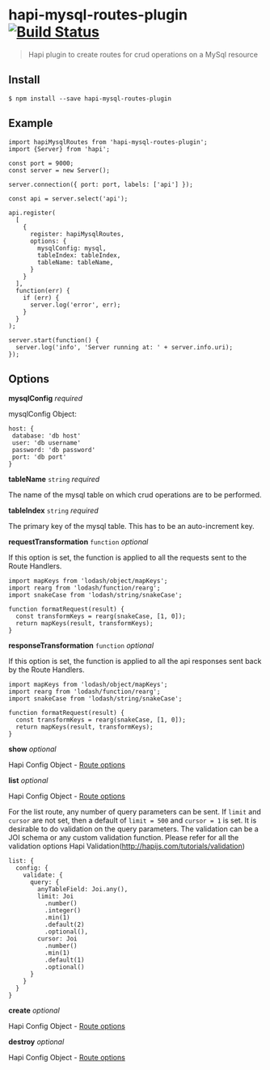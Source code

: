# hapi-mysql-routes-plugin [![Build Status](https://travis-ci.org/CascadeEnergy/hapi-mysql-routes-plugin.svg)](https://travis-ci.org/CascadeEnergy/hapi-mysql-routes-plugin)

> Hapi plugin to create routes for crud operations on a MySql resource


## Install

```
$ npm install --save hapi-mysql-routes-plugin
```

## Example

```
import hapiMysqlRoutes from 'hapi-mysql-routes-plugin';
import {Server} from 'hapi';

const port = 9000;
const server = new Server();

server.connection({ port: port, labels: ['api'] });

const api = server.select('api');

api.register(
  [
    {
      register: hapiMysqlRoutes,
      options: {
        mysqlConfig: mysql,
        tableIndex: tableIndex,
        tableName: tableName,
      }
    }
  ],
  function(err) {
    if (err) {
      server.log('error', err);
    }
  }
);

server.start(function() {
  server.log('info', 'Server running at: ' + server.info.uri);
});
```

## Options

**mysqlConfig** _required_

mysqlConfig Object:

```
host: {
 database: 'db host'
 user: 'db username'
 password: 'db password'
 port: 'db port'
}
```

**tableName** `string` _required_

The name of the mysql table on which crud operations are to be performed.

**tableIndex** `string` _required_

The primary key of the mysql table. This has to be an auto-increment key.

**requestTransformation** `function` _optional_

If this option is set, the function is applied to all the requests sent to the Route Handlers.
```
import mapKeys from 'lodash/object/mapKeys';
import rearg from 'lodash/function/rearg';
import snakeCase from 'lodash/string/snakeCase';

function formatRequest(result) {
  const transformKeys = rearg(snakeCase, [1, 0]);
  return mapKeys(result, transformKeys);
}
```
**responseTransformation** `function` _optional_

If this option is set, the function is applied to all the api responses sent back by the Route Handlers.
```
import mapKeys from 'lodash/object/mapKeys';
import rearg from 'lodash/function/rearg';
import snakeCase from 'lodash/string/snakeCase';

function formatRequest(result) {
  const transformKeys = rearg(snakeCase, [1, 0]);
  return mapKeys(result, transformKeys);
}
```

**show** _optional_

Hapi Config Object - [Route options](http://hapijs.com/api#route-options)

**list** _optional_

Hapi Config Object - [Route options](http://hapijs.com/api#route-options)

For the list route, any number of query parameters can be sent. If `limit` and `cursor` are not set, then a default of `limit = 500` and `cursor = 1` is set. It is desirable to do validation on the query parameters. The validation can be a JOI schema or any custom validation function. Please refer for all the validation options Hapi Validation(http://hapijs.com/tutorials/validation)

```
list: {
  config: {
    validate: {
      query: {
        anyTableField: Joi.any(),
        limit: Joi
          .number()
          .integer()
          .min(1)
          .default(2)
          .optional(),
        cursor: Joi
          .number()
          .min(1)
          .default(1)
          .optional()
      }
    }
  }
}
```

**create** _optional_

Hapi Config Object - [Route options](http://hapijs.com/api#route-options)

**destroy** _optional_

Hapi Config Object - [Route options](http://hapijs.com/api#route-options)



